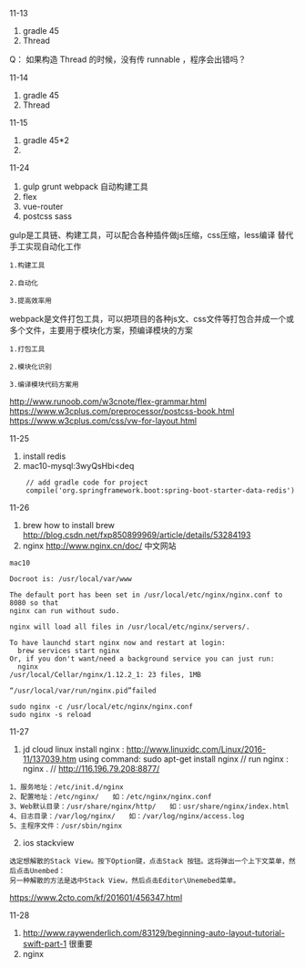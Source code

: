 11-13

1. gradle  45
2. Thread


Q： 如果构造 Thread 的时候，没有传 runnable ，程序会出错吗？




11-14 
1. gradle 45 
2. Thread 


11-15
1. gradle 45*2 
2. 


11-24
1. gulp grunt webpack   自动构建工具
2. flex  
3. vue-router
4. postcss sass

gulp是工具链、构建工具，可以配合各种插件做js压缩，css压缩，less编译 替代手工实现自动化工作

	1.构建工具

	2.自动化

	3.提高效率用

webpack是文件打包工具，可以把项目的各种js文、css文件等打包合并成一个或多个文件，主要用于模块化方案，预编译模块的方案

	1.打包工具

	2.模块化识别

	3.编译模块代码方案用


http://www.runoob.com/w3cnote/flex-grammar.html
https://www.w3cplus.com/preprocessor/postcss-book.html
https://www.w3cplus.com/css/vw-for-layout.html




11-25
1. install redis  
2. mac10-mysql:3wyQsHbi<deq 
```
	// add gradle code for project
	compile('org.springframework.boot:spring-boot-starter-data-redis')

```




11-26
1.  brew  how to install brew  http://blog.csdn.net/fxp850899969/article/details/53284193
2.  nginx  http://www.nginx.cn/doc/ 中文网站

```
mac10

Docroot is: /usr/local/var/www

The default port has been set in /usr/local/etc/nginx/nginx.conf to 8080 so that
nginx can run without sudo.

nginx will load all files in /usr/local/etc/nginx/servers/.

To have launchd start nginx now and restart at login:
  brew services start nginx
Or, if you don't want/need a background service you can just run:
  nginx
/usr/local/Cellar/nginx/1.12.2_1: 23 files, 1MB
```


```
“/usr/local/var/run/nginx.pid”failed

sudo nginx -c /usr/local/etc/nginx/nginx.conf
sudo nginx -s reload
```



11-27
1. jd cloud linux install nginx : http://www.linuxidc.com/Linux/2016-11/137039.htm
   using command:  sudo apt-get install nginx
   // run nginx : nginx  . 
   // http://116.196.79.208:8877/
```
1、服务地址：/etc/init.d/nginx　
2、配置地址：/etc/nginx/　　如：/etc/nginx/nginx.conf
3、Web默认目录：/usr/share/nginx/http/　　如：usr/share/nginx/index.html
4、日志目录：/var/log/nginx/　　如：/var/log/nginx/access.log
5、主程序文件：/usr/sbin/nginx

```

2. ios stackview 
```
选定想解散的Stack View。按下Option键，点击Stack 按钮。这将弹出一个上下文菜单，然后点击Unembed：
另一种解散的方法是选中Stack View，然后点击Editor\Unemebed菜单。
```
https://www.2cto.com/kf/201601/456347.html




11-28
1. http://www.raywenderlich.com/83129/beginning-auto-layout-tutorial-swift-part-1  很重要
2. nginx  



